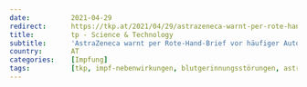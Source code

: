 ```yaml
---
date:          2021-04-29
redirect:      https://tkp.at/2021/04/29/astrazeneca-warnt-per-rote-hand-brief-vor-haeufiger-autoimmunerkrankung-durch-impfung/
title:         tp - Science & Technology
subtitle:      'AstraZeneca warnt per Rote-Hand-Brief vor häufiger Autoimmunerkrankung durch Impfung'
country:       AT
categories:    [Impfung]
tags:          [tkp, impf-nebenwirkungen, blutgerinnungsstörungen, astrazeneca]
---
```


